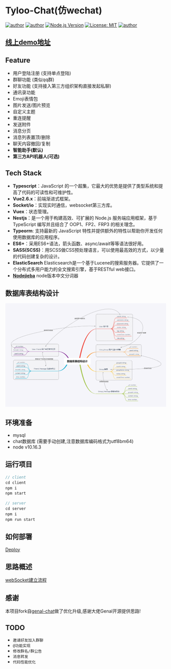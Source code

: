 # Tyloo-Chat(仿wechat)
[![author](https://img.shields.io/badge/author-BoBoooooo-blue.svg)](https://github.com/BoBoooooo)
[![author](https://img.shields.io/github/languages/top/BoBoooooo/tyloo-chat)](https://github.com/BoBoooooo/tyloo-chat)
[![Node.js Version](https://img.shields.io/badge/node.js-10.16.3-blue.svg)](http://nodejs.org/download)
[![License: MIT](https://img.shields.io/badge/License-MIT-blue.svg)](https://github.com/BoBoooooo/tyloo-chat/LICENSE)
[![author](https://img.shields.io/github/stars/BoBoooooo/tyloo-chat?style=social)](https://github.com/BoBoooooo/tyloo-chat)

## [线上demo地址](http://server.boboooooo.top:9999)

## Feature
- 用户登陆注册 (支持单点登陆)
- 群聊功能 (类似qq群)
- 好友功能 (支持接入第三方组织架构直接发起私聊)
- 通讯录功能
- Emoji表情包
- 图片发送/图片预览
- 自定义主题
- 重连提醒
- 发送附件
- 消息分页
- 消息列表置顶/删除
- 聊天内容撤回/复制
- **智能助手(默认)**
- **第三方API机器人(可选)**

## Tech Stack
- **Typescript**：JavaScript 的一个超集，它最大的优势是提供了类型系统和提高了代码的可读性和可维护性。
- **Vue2.6.x**：前端渐进式框架。
- **Socket/io**：实现实时通信，websocket第三方库。
- **Vuex**：状态管理。
- **Nestjs**：是一个用于构建高效、可扩展的 Node.js 服务端应用框架，基于 TypeScript 编写并且结合了 OOP1、FP2、FRP3 的相关理念。
- **Typeorm**: 支持最新的 JavaScript 特性并提供额外的特性以帮助你开发任何使用数据库的应用程序。
- **ES6+**：采用ES6+语法，箭头函数、async/await等等语法很好用。
- **SASS(SCSS)**：用SCSS做CSS预处理语言，可以使用最高效的方式，以少量的代码创建复杂的设计。
- **ElasticSearch** Elasticsearch是一个基于Lucene的搜索服务器。它提供了一个分布式多用户能力的全文搜索引擎，基于RESTful web接口。
- **[Nodejieba](https://github.com/yanyiwu/nodejieba)** node版本中文分词器

## 数据库表结构设计
![](./assets/database.png)

## 环境准备
- mysql
- chat数据库 (需要手动创建,注意数据库编码格式为utf8bm64)
- node v10.16.3

## 运行项目
```js
// client
cd client 
npm i
npm start
```

```js
// server
cd server
npm i
npm run start
```

## 如何部署

[Deploy](./deploy.md)

## 思路概述

[webSocket建立流程](./webSocket建立流程.md)

## 感谢

本项目fork自[genal-chat]('https://github.com/genaller/genal-chat.git')做了优化升级,感谢大佬Genal开源提供思路!

## TODO

- `邀请好友加入群聊`
- `@功能实现`
- `修改群名/群公告`
- `消息转发`
- `代码性能优化`
